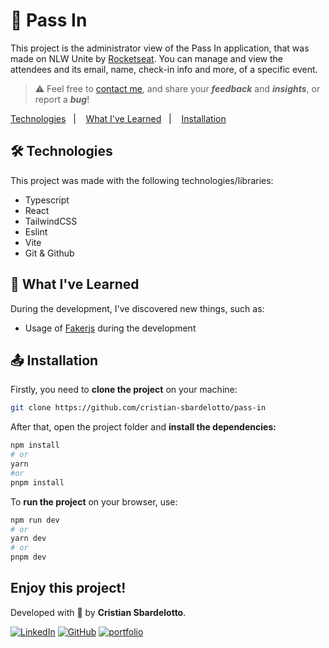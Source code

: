 # 👥 Pass In

This project is the administrator view of the Pass In application, that was made on NLW Unite by [Rocketseat](https://rocketseat.com.br).
You can manage and view the attendees and its email, name, check-in info and more, of a specific event.

> ⚠️ Feel free to [contact me](https://portfolio-chi-lemon-51.vercel.app/contact/), and share your **_feedback_** and **_insights_**, or report a **_bug_**!

<p>
  <a href="#technologies">Technologies</a>&nbsp;&nbsp;&nbsp;|&nbsp;&nbsp;&nbsp;
  <a href="#learning">What I've Learned</a>&nbsp;&nbsp;&nbsp;|&nbsp;&nbsp;&nbsp;
  <a href="#installation">Installation</a>&nbsp;&nbsp;&nbsp;&nbsp;&nbsp;&nbsp;
</p>

<div id='technologies'></div>

## 🛠️ Technologies

This project was made with the following technologies/libraries:

- Typescript
- React
- TailwindCSS
- Eslint
- Vite
- Git & Github

<div id='learning'></div>

## 🧠 What I've Learned

During the development, I've discovered new things, such as:

- Usage of [Fakerjs](https://fakerjs.dev/) during the development

<div id='installation'></div>

## 📤 Installation

Firstly, you need to **clone the project** on your machine:

```bash
git clone https://github.com/cristian-sbardelotto/pass-in
```

After that, open the project folder and **install the dependencies:**

```bash
npm install
# or
yarn
#or
pnpm install
```

To **run the project** on your browser, use:

```bash
npm run dev
# or
yarn dev
# or
pnpm dev
```

## Enjoy this project!

Developed with 🧡 by **Cristian Sbardelotto**.

[![LinkedIn](https://img.shields.io/badge/linkedin-%230077B5.svg?style=for-the-badge&logo=linkedin&logoColor=white)](https://www.linkedin.com/in/cristian-k-sbardelotto/)
[![GitHub](https://img.shields.io/badge/github-%23121011.svg?style=for-the-badge&logo=github&logoColor=white)](https://github.com/cristian-sbardelotto)
[![portfolio](https://img.shields.io/badge/my_portfolio-000?style=for-the-badge&logo=ko-fi&logoColor=white)](https://portfolio-chi-lemon-51.vercel.app)
